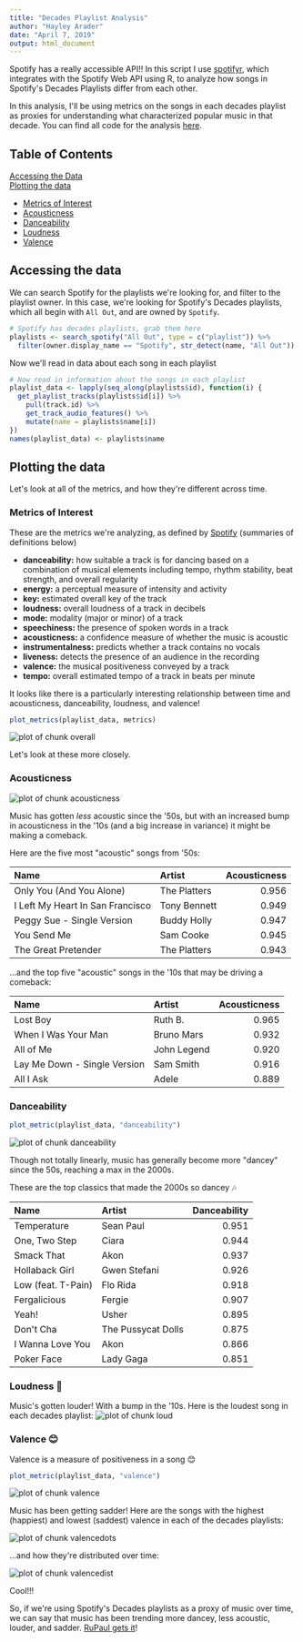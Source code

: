 ```yaml
---
title: "Decades Playlist Analysis"
author: "Hayley Arader"
date: "April 7, 2019"
output: html_document
---
```


Spotify has a really accessible API!! In this script I use [spotifyr](https://www.rcharlie.com/spotifyr/), which integrates with the Spotify Web API using R, to analyze how songs in Spotify's Decades Playlists differ from each other.

In this analysis, I'll be using metrics on the songs in each decades playlist as proxies for understanding what characterized popular music in that decade. You can find all code for the analysis [here](decades.Rmd).

## Table of Contents  
[Accessing the Data](#accessing-the-data)  
[Plotting the data](#plotting-the-data)  
- [Metrics of Interest](#metrics-of-interest)  
- [Acousticness](#acousticness)  
- [Danceability](#danceability)  
- [Loudness](#loudness-microphone)  
- [Valence](#valence-blush)  



## Accessing the data

We can search Spotify for the playlists we're looking for, and filter to the playlist owner. In this case, we're looking for Spotify's Decades playlists, which all begin with `All Out`, and are owned by `Spotify`.

```r
# Spotify has decades playlists, grab them here
playlists <- search_spotify("All Out", type = c("playlist")) %>%
  filter(owner.display_name == "Spotify", str_detect(name, "All Out"))
```

Now we'll read in data about each song in each playlist

```r
# Now read in information about the songs in each playlist
playlist_data <- lapply(seq_along(playlists$id), function(i) {
  get_playlist_tracks(playlists$id[i]) %>%
    pull(track.id) %>%
    get_track_audio_features() %>%
    mutate(name = playlists$name[i])
})
names(playlist_data) <- playlists$name
```



## Plotting the data

Let's look at all of the metrics, and how they're different across time. 

### Metrics of Interest
These are the metrics we're analyzing, as defined by [Spotify](https://developer.spotify.com/documentation/web-api/reference/tracks/get-audio-features/) (summaries of definitions below)
- **danceability:** how suitable a track is for dancing based on a combination of musical elements including tempo, rhythm stability, beat strength, and overall regularity  
- **energy:** a perceptual measure of intensity and activity  
- **key:** estimated overall key of the track  
- **loudness:** overall loudness of a track in decibels  
- **mode:** modality (major or minor) of a track  
- **speechiness:** the presence of spoken words in a track  
- **acousticness:** a confidence measure of whether the music is acoustic  
- **instrumentalness:** predicts whether a track contains no vocals  
- **liveness:** detects the presence of an audience in the recording  
- **valence:** the musical positiveness conveyed by a track  
- **tempo:** overall estimated tempo of a track in beats per minute  

It looks like there is a particularly interesting relationship between time and acousticness, danceability, loudness, and valence!


```r
plot_metrics(playlist_data, metrics)
```

![plot of chunk overall](figure/overall-1.png)

Let's look at these more closely.

### Acousticness

![plot of chunk acousticness](figure/acousticness-1.png)

Music has gotten *less* acoustic since the '50s, but with an increased bump in acousticness in the '10s (and a big increase in variance) it might be making a comeback.

Here are the five most "acoustic" songs from '50s:

|Name                             |Artist       | Acousticness|
|:--------------------------------|:------------|------------:|
|Only You (And You Alone)         |The Platters |        0.956|
|I Left My Heart In San Francisco |Tony Bennett |        0.949|
|Peggy Sue - Single Version       |Buddy Holly  |        0.947|
|You Send Me                      |Sam Cooke    |        0.945|
|The Great Pretender              |The Platters |        0.943|

...and the top five "acoustic" songs in the '10s that may be driving a comeback:


|Name                         |Artist      | Acousticness|
|:----------------------------|:-----------|------------:|
|Lost Boy                     |Ruth B.     |        0.965|
|When I Was Your Man          |Bruno Mars  |        0.932|
|All of Me                    |John Legend |        0.920|
|Lay Me Down - Single Version |Sam Smith   |        0.916|
|All I Ask                    |Adele       |        0.889|

### Danceability

```r
plot_metric(playlist_data, "danceability")
```

![plot of chunk danceability](figure/danceability-1.png)

Though not totally linearly, music has generally become more "dancey" since the 50s, reaching a max in the 2000s. 

These are the top classics that made the 2000s so dancey :notes:

|Name               |Artist             | Danceability|
|:------------------|:------------------|------------:|
|Temperature        |Sean Paul          |        0.951|
|One, Two Step      |Ciara              |        0.944|
|Smack That         |Akon               |        0.937|
|Hollaback Girl     |Gwen Stefani       |        0.926|
|Low (feat. T-Pain) |Flo Rida           |        0.918|
|Fergalicious       |Fergie             |        0.907|
|Yeah!              |Usher              |        0.895|
|Don't Cha          |The Pussycat Dolls |        0.875|
|I Wanna Love You   |Akon               |        0.866|
|Poker Face         |Lady Gaga          |        0.851|

### Loudness :microphone:
Music's gotten louder! With a bump in the '10s. Here is the loudest song in each decades playlist:
![plot of chunk loud](figure/loud-1.png)

### Valence :blush:

Valence is a measure of positiveness in a song :blush:


```r
plot_metric(playlist_data, "valence")
```

![plot of chunk valence](figure/valence-1.png)

Music has been getting sadder! Here are the songs with the highest (happiest) and lowest (saddest) valence in each of the decades playlists:

![plot of chunk valencedots](figure/valencedots-1.png)

...and how they're distributed over time:

![plot of chunk valencedist](figure/valencedist-1.png)

Cool!!!

So, if we're using Spotify's Decades playlists as a proxy of music over time, we can say that music has been trending more dancey, less acoustic, louder, and sadder. [RuPaul gets it](https://open.spotify.com/track/084KnAYAeng3Oo1gCcjbth)!
